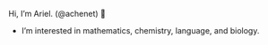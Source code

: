 Hi, I’m Ariel. (@achenet) 👋
- I’m interested in mathematics, chemistry, language, and biology. 

<!---
achenet/achenet is a ✨ special ✨ repository because its `README.md` (this file) appears on your GitHub profile.
You can click the Preview link to take a look at your changes.
--->
